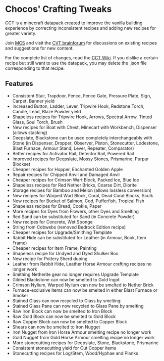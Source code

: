# Chocos' Crafting Tweaks

CCT is a minecraft datapack created to improve the vanilla building experience by correcting inconsistent recipes and adding new recipes for greater variety.

Join [MCS](https://discord.com/invite/NtVxyW5) and visit the [CVT brainforum](https://discord.com/channels/308744621616529410/1243802341824663602) for discussions on existing recipes and suggestions for new content.

For the complete list of changes, read the [CCT Wiki](https://github.com/mygazthehealer/chocos-crafting-tweaks/blob/main/RECIPE.md). If you dislike a certain recipe but still want to use the datapack, you may delete the .json file corresponding to that recipe.

## Features
- Consistent Stair, Trapdoor, Fence, Fence Gate, Pressure Plate, Sign, Carpet, Banner yield
- Increased Button, Ladder, Lever, Tripwire Hook, Redstone Torch, Candle, Lead, Blaze Powder yield
- Shapeless recipes for Tripwire Hook, Arrows, Spectral Arrow, Tinted Glass, Soul Torch, Brush
- New recipes for Boat with Chest, Minecart with Workbench, Dispenser (allows stacking)
- Deepslate, Blackstone can be used completely interchangeably with Stone (in Dispenser, Dropper, Observer, Piston, Stonecutter, Lodestone, Blast Furnace, Armour Stand, Lever, Repeater, Comparator)
- Better recipes for Activator Rail, Detector Rail, Powered Rail
- Improved recipes for Deepslate, Mossy Stones, Prismarine, Purpur Blockset
- Cheaper recipes for Hopper, Enchanted Golden Apple
- Repair recipes for Chipped Anvil and Damaged Anvil
- Cheaper recipes for Crimson Wart Block, Packed Ice, Blue Ice
- Shapeless recipes for Red Nether Bricks, Coarse Dirt, Diorite
- Storage recipes for Bamboo and Melon (allows lossless conversion)
- New recipes for Warped Wart Block, Coral, Dead Coral Blocks, Sculk
- New recipes for Bucket of Salmon, Cod, Pufferfish, Tropical Fish
- Shapeless recipes for Bread, Cookie, Paper
- More recipes for Dyes from Flowers, other Dyes and Smelting
- Red Sand can be substituted for Sand (in Concrete Powder)
- New recipes for Concrete, Wet Sponge
- String from Cobwebs (removed Bedrock Edition recipe)
- Cheaper recipes for Upgrade/Smithing Template 
- Rabbit Hide can be substituted for Leather (in Armour, Book, Item Frame)
- Cheaper recipes for Item Frame, Painting
- Shapeless recipe for Undyed and Dyed Shulker Box
- New recipe for Pottery Sherd duping
- Leather from Rabbit Hide, Leather Horse Armour crafting recipes no longer work
- Smithing Netherite gear no longer requires Upgrade Template
- Gilded Blackstone can now be smelted to Gold Ingot
- Crimson Nylium, Warped Nylium can now be smelted to Nether Brick
- Furnace-exclusive items can now be smelted in either Blast Furnace or Smoker
- Stained Glass can now recycled to Glass by smelting
- Stained Glass Pane can now recycled to Glass Pane by smelting
- Raw Iron Block can now be smelted to Iron Block
- Raw Gold Block can now be smelted to Gold Block
- Raw Copper Block can now be smelted to Copper Block
- Shears can now be smelted to Iron Nugget
- Iron Nugget from Iron Horse Armour smelting recipe no longer work
- Gold Nugget from Gold Horse Armour smelting recipe no longer work
- More stonecutting recipes for Deepslate, Stone, Blackstone, Prismarine
- Consistent stonecutting yield for Cut Copper items
- Stonecutting recipes for Log/Stem, Wood/Hyphae and Planks
